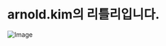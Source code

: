 # arnold.kim의 리틀리입니다.

![Image](https://github.com/user-attachments/assets/9696b1d6-7bda-474b-93bb-dc0dee4f5ac5)